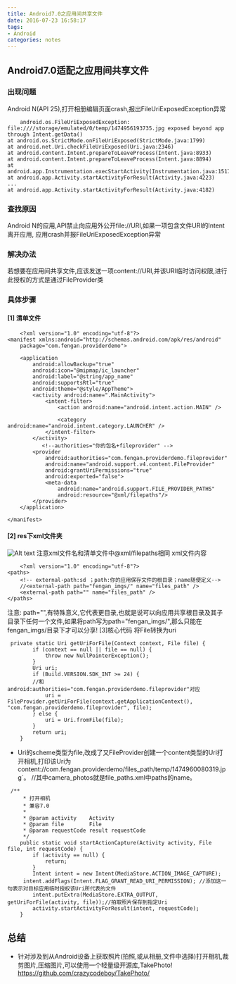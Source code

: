 ```yaml
---
title: Android7.0之应用间共享文件
date: 2016-07-23 16:58:17
tags: 
- Android
categories: notes
---
```

## Android7.0适配之应用间共享文件 ##


### 出现问题 ###
Android N(API 25),打开相册编辑页面crash,报出FileUriExposedException异常

```
    android.os.FileUriExposedException: file:////storage/emulated/0/temp/1474956193735.jpg exposed beyond app through Intent.getData()
at android.os.StrictMode.onFileUriExposed(StrictMode.java:1799)
at android.net.Uri.checkFileUriExposed(Uri.java:2346)
at android.content.Intent.prepareToLeaveProcess(Intent.java:8933)
at android.content.Intent.prepareToLeaveProcess(Intent.java:8894)
at android.app.Instrumentation.execStartActivity(Instrumentation.java:1517)
at android.app.Activity.startActivityForResult(Activity.java:4223)
...
at android.app.Activity.startActivityForResult(Activity.java:4182)
```
<!--more-->
### 查找原因 ###
Android N的应用,API禁止向应用外公开file://URI,如果一项包含文件URI的Intent离开应用, 应用crash并报FileUriExposedException异常
### 解决办法 ###
若想要在应用间共享文件,应该发送一项content://URI,并该URI临时访问权限,进行此授权的方式是通过FileProvider类 
### 具体步骤 ###
#### [1] 清单文件 ####
```
    <?xml version="1.0" encoding="utf-8"?>
<manifest xmlns:android="http://schemas.android.com/apk/res/android"
    package="com.fengan.providerdemo">

    <application
        android:allowBackup="true"
        android:icon="@mipmap/ic_launcher"
        android:label="@string/app_name"
        android:supportsRtl="true"
        android:theme="@style/AppTheme">
        <activity android:name=".MainActivity">
            <intent-filter>
                <action android:name="android.intent.action.MAIN" />

                <category android:name="android.intent.category.LAUNCHER" />
            </intent-filter>
        </activity>
           <!--authorities="你的包名+fileprovider" -->
        <provider
            android:authorities="com.fengan.providerdemo.fileprovider"
            android:name="android.support.v4.content.FileProvider"
            android:grantUriPermissions="true"
            android:exported="false">
            <meta-data
                android:name="android.support.FILE_PROVIDER_PATHS"
                android:resource="@xml/filepaths"/>
        </provider>
    </application>

</manifest>
```
#### [2] res下xml文件夹 ####
![Alt text](./1485158383668.png)
注意xml文件名和清单文件中@xml/filepaths相同
xml文件内容

```
    <?xml version="1.0" encoding="utf-8"?>
<paths>
    <!-- external-path:sd ；path:你的应用保存文件的根目录；name随便定义-->
    //<external-path path="fengan_imgs/" name="files_path" />
    <external-path path="" name="files_path" />
</paths>
```
注意:
path="",有特殊意义,它代表更目录,也就是说可以向应用共享根目录及其子目录下任何一个文件,如果将path写为path="fengan_imgs/",那么只能在fengan_imgs/目录下才可以分享!
[3]核心代码
将File转换为uri

```
 private static Uri getUriForFile(Context context, File file) {
        if (context == null || file == null) {
            throw new NullPointerException();
        }
        Uri uri;
        if (Build.VERSION.SDK_INT >= 24) {
        //和android:authorities="com.fengan.providerdemo.fileprovider"对应
            uri = FileProvider.getUriForFile(context.getApplicationContext(), "com.fengan.providerdemo.fileprovider", file);
        } else {
            uri = Uri.fromFile(file);
        }
        return uri;
    }
```




- Uri的scheme类型为file,改成了又FileProvider创建一个content类型的Uri打开相机,打印该Uri为content://com.fengan.providerdemo/files_path/temp/1474960080319.jpg`。 
//其中camera_photos就是file_paths.xml中paths的name。

```
 /**
     * 打开相机
     * 兼容7.0
     *
     * @param activity    Activity
     * @param file        File
     * @param requestCode result requestCode
     */
    public static void startActionCapture(Activity activity, File file, int requestCode) {
        if (activity == null) {
            return;
        }
        Intent intent = new Intent(MediaStore.ACTION_IMAGE_CAPTURE);
     intent.addFlags(Intent.FLAG_GRANT_READ_URI_PERMISSION); //添加这一句表示对目标应用临时授权该Uri所代表的文件
        intent.putExtra(MediaStore.EXTRA_OUTPUT, getUriForFile(activity, file));//拍取照片保存到指定Uri
        activity.startActivityForResult(intent, requestCode);
    }
```
## 总结 ##
 - 针对涉及到从Android设备上获取照片(拍照,或从相册,文件中选择)打开相机,裁剪图片,压缩图片,可以使用一个轻量级开源库,TakePhoto!
 https://github.com/crazycodeboy/TakePhoto/

